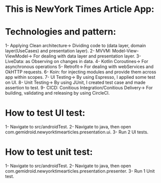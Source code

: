 # This is NewYork Times Article App:

# Technologies and pattern:
1- Applying Clean architecture-> Dividing code to (data layer, domain layer(UseCases) and presentation layer).
2- MVVM: Model-View-ViewModel-> For dealing with data layer and presentation layer.
3- LiveData: as Observing on changes in data.
4- Kotlin Coroutines-> For asynchronous operations
5- Retrofit-> For dealing with webServices and OkHTTP requests.
6- Koin: for injecting modules and provide them across app within scopes.
7- UI Testing-> By using Espresso, I applied some test on UI.
8- Unit Testing-> By using JUnit, I created test case and made assertion to test.
9- CICD: Conitious Integration/Conitious Delivery-> For building, validating and releasing by using CircleCI.

# How to test UI test:
1- Navigate to src/androidTest.
2- Navigate to java, then open com.gemidroid.newyorktimearticles.presentation.ui.
3- Run 2 UI tests.

# How to test unit test:
1- Navigate to src/androidTest.
2- Navigate to java, then open com.gemidroid.newyorktimearticles.presentation.presenter.
3- Run 1 Unit test.
